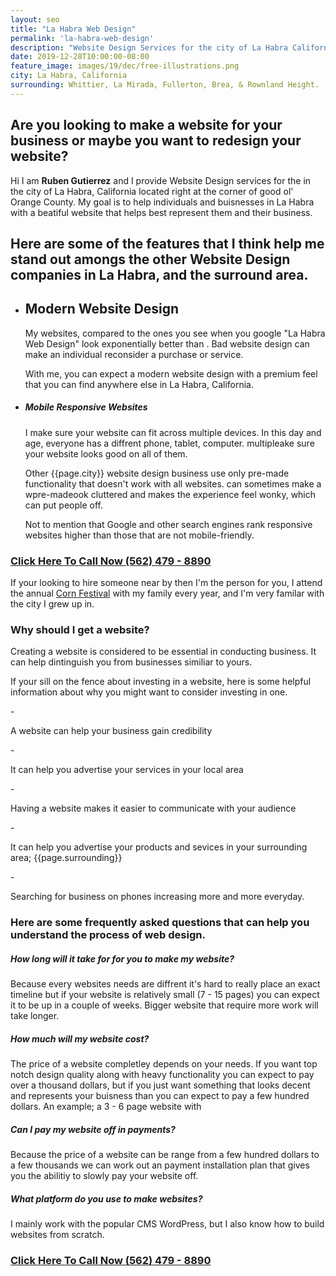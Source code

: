 ```yaml
---
layout: seo
title: "La Habra Web Design"
permalink: 'la-habra-web-design'
description: "Website Design Services for the city of La Habra California"
date: 2019-12-28T10:00:00-08:00
feature_image: images/19/dec/free-illustrations.png
city: La Habra, California
surrounding: Whittier, La Mirada, Fullerton, Brea, & Rownland Height.
---
```


## Are you looking to make a website for your business or maybe you want to redesign your website?

Hi I am **Ruben Gutierrez** and I provide Website Design services for the in the city of La Habra, California located right at the corner of good ol' Orange County.  My goal is to help individuals and buisnesses in La Habra with a beatiful website that helps best represent them and their business.

## Here are some of the features that I think help me stand out amongs the other Website Design companies in La Habra, and the surround area.

- ## Modern Website Design
 
    My websites, compared to the ones you see when you google "La Habra Web Design" look exponentially better than .  Bad website design can make an individual reconsider a purchase or service.

    With me, you can expect a modern website design with a premium feel that you can find anywhere else in La Habra, California. 

-   <h5 itemprop="responsiveWebDesign"> Mobile Responsive Websites </h5>

    I make sure your website can fit across multiple devices. In this day and age, everyone has a diffrent phone, tablet, computer. multipleake sure your website looks good on all of them. 
    
    Other {{page.city}} website design business use only pre-made functionality that doesn't work with all websites.   can sometimes make a wpre-madeook cluttered and makes the experience feel wonky, which can put people off.

    Not to mention that Google and other search engines rank responsive websites higher than those that are not mobile-friendly.
     

<h3 itemscope="phone-number"><a href="Tel: 123-456-7890">Click Here To Call Now (562) 479 - 8890</a></h3>

If your looking to hire someone near by then I'm the person for you, I attend the annual [Corn Festival](http://lahabracornfestival.com/?page_id=46)  with my family every year, and I'm very familar with the city I grew up in.

<h3 itemscope="reasonsToGetWebsite"> Why should I get a website?</h3>

Creating a website is considered to be essential in conducting business.  It can help dintinguish you from businesses similiar to yours.  

<p itemscope="reasons">If your sill on the fence about investing in a website, here is some helpful information about why you might want to consider investing in one.</p>
- <p itemscope="reasonCredibility">A website can help your business gain credibility</p>
- <p itemscope="reasonLocalAdvertise">It can help you advertise your services in your local area</p>
- <p itemscope="reasonCommunication">Having a website makes it easier to communicate with your audience</p>
- <p itemscope="reasonLocalAwarness">It can help you advertise your products and sevices in your surrounding area; {{page.surrounding}}</p>
- <p itemscope="reasonSearchEngines">Searching for business on phones increasing more and more everyday.</P>


<h3 itemscope="questions & answers"> Here are some frequently asked questions that can help you understand the process of web design.</h3>

<h5 itemprop="projectLengthQuestion"> How long will it take for for you to make my website?</h5>
<p itemscope="projectLengthAnswer">Because every websites needs are diffrent it's hard to really place an exact timeline but if your website is relatively small (7 - 15 pages) you can expect it to be up in a couple of weeks. Bigger website that require more work will take longer.</p>

<h5 itemprop="projectPrices">How much will my website cost?</h5>
<p itemscope="projectPriceAnswer">The price of a website completley depends on your needs.  If you want top notch design quality along with heavy functionality you can expect to pay over a thousand dollars, but if you just want something that looks decent and represents your buisness than you can expect to pay a few hundred dollars.  An example; a 3 - 6 page website with </p>

<h5 itemprop="projectPaymentOptions"> Can I pay my website off in payments?</h5>
<p itemscope="projectPaymentOptionsAnswer">Because the price of a website can be range from a few hundred dollars to a few thousands we can work out an payment installation plan that
gives you the abilitiy to slowly pay your website off.</p>

<h5 itemprop="platFormsUsed"> What platform do you use to make websites?</h5>
<p itemscope="platFormsUsedAnswer">I mainly work with the popular CMS WordPress, but I also know how to build websites from scratch.</p>


<h3 itemscope="phone-number"><a href="Tel: 123-456-7890">Click Here To Call Now (562) 479 - 8890</a></h3>